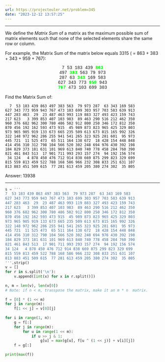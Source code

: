 ```yaml
---
url: https://projecteuler.net/problem=345
date: "2023-12-12 13:57:25"
---
```

---
<p>We define the <dfn>Matrix Sum</dfn> of a matrix as the maximum possible sum of matrix elements such that none of the selected elements share the same row or column.</p>

<p>For example, the Matrix Sum of the matrix below equals 3315 ( = 863 + 383 + 343 + 959 + 767):</p>

<p style="text-align:center;font-family:'courier new';">
  7  53 183 439 <span style="color:#00ff00;font-family:'courier new';"><b>863</b></span><br />
497 <span style="color:#00ff00;font-family:'courier new';"><b>383</b></span> 563  79 973<br />
287  63 <span style="color:#00ff00;font-family:'courier new';"><b>343</b></span> 169 583<br />
627 343 773 <span style="color:#00ff00;font-family:'courier new';"><b>959</b></span> 943<br /><span style="color:#00ff00;font-family:'courier new';"><b>767</b></span> 473 103 699 303<br /></p>

Find the Matrix Sum of:
```
  7  53 183 439 863 497 383 563  79 973 287  63 343 169 583
627 343 773 959 943 767 473 103 699 303 957 703 583 639 913
447 283 463  29  23 487 463 993 119 883 327 493 423 159 743
217 623   3 399 853 407 103 983  89 463 290 516 212 462 350
960 376 682 962 300 780 486 502 912 800 250 346 172 812 350
870 456 192 162 593 473 915  45 989 873 823 965 425 329 803
973 965 905 919 133 673 665 235 509 613 673 815 165 992 326
322 148 972 962 286 255 941 541 265 323 925 281 601  95 973
445 721  11 525 473  65 511 164 138 672  18 428 154 448 848
414 456 310 312 798 104 566 520 302 248 694 976 430 392 198
184 829 373 181 631 101 969 613 840 740 778 458 284 760 390
821 461 843 513  17 901 711 993 293 157 274  94 192 156 574
 34 124   4 878 450 476 712 914 838 669 875 299 823 329 699
815 559 813 459 522 788 168 586 966 232 308 833 251 631 107
813 883 451 509 615  77 281 613 459 205 380 274 302  35 805
```

Answer: 13938

---
```python
s = '''  
7  53 183 439 863 497 383 563  79 973 287  63 343 169 583  
627 343 773 959 943 767 473 103 699 303 957 703 583 639 913  
447 283 463  29  23 487 463 993 119 883 327 493 423 159 743  
217 623   3 399 853 407 103 983  89 463 290 516 212 462 350  
960 376 682 962 300 780 486 502 912 800 250 346 172 812 350  
870 456 192 162 593 473 915  45 989 873 823 965 425 329 803  
973 965 905 919 133 673 665 235 509 613 673 815 165 992 326  
322 148 972 962 286 255 941 541 265 323 925 281 601  95 973  
445 721  11 525 473  65 511 164 138 672  18 428 154 448 848  
414 456 310 312 798 104 566 520 302 248 694 976 430 392 198  
184 829 373 181 631 101 969 613 840 740 778 458 284 760 390  
821 461 843 513  17 901 711 993 293 157 274  94 192 156 574  
34 124   4 878 450 476 712 914 838 669 875 299 823 329 699  
815 559 813 459 522 788 168 586 966 232 308 833 251 631 107  
813 883 451 509 615  77 281 613 459 205 380 274 302  35 805  
'''.strip()  
v = []  
for r in s.split('\n'):  
    v.append([int(x) for x in r.split()])  
  
n, m = len(v), len(v[0])  
# Note: if n < m, transpose the matrix, make it an m * n  matrix.  
  
f = [0] * (1 << m)  
for j in range(m):  
    f[1 << j] = v[0][j]  
  
for i in range(1, n):  
    g = f[:]  
    for j in range(m):  
        for u in range(1 << m):  
            if u >> j & 1:  
                g[u] = max(g[u], f[u ^ (1 << j)] + v[i][j])  
    f = g[:]  
  
print(max(f))
```